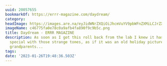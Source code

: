 ```yaml
---
uuid: 20057655
bookmarkOf: https://errr-magazine.com/daydream/
category: 
headImage: https://images.are.na/eyJidWNrZXQiOiJhcmVuYV9pbWFnZXMiLCJrZXkiOiIyMDA1NzY1NS9vcmlnaW5hbF9jNDY3NzVmYTBlNzhjMGE5YWZiNGZhODkwZjljOWI1Yy5wbmciLCJlZGl0cyI6eyJyZXNpemUiOnsid2lkdGgiOjEyMDAsImhlaWdodCI6MTIwMCwiZml0IjoiaW5zaWRlIiwid2l0aG91dEVubGFyZ2VtZW50Ijp0cnVlfSwid2VicCI6eyJxdWFsaXR5Ijo5MH0sImpwZWciOnsicXVhbGl0eSI6OTB9LCJyb3RhdGUiOm51bGx9fQ==?bc=0
imageName: c46775fa0e78c0a9afb4fa890f9c9b5c.png
title: Daydream - ERRR MAGAZINE
description: As soon as I got this roll back from the lab I knew it has something
  special with those strange tones, as if it was an old holiday picture taken by your
  grandparents...
tags: 
date: '2023-01-26T19:48:36.503Z'
---
```


